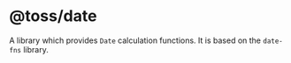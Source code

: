 # @toss/date

A library which provides `Date` calculation functions. It is based on the `date-fns` library.
